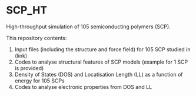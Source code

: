 # SCP_HT
High-throughput simulation of 105 semiconducting polymers (SCP).

This repository contents:
1. Input files (including the structure and force field) for 105 SCP studied in (link)
2. Codes to analyse structural features of SCP models (example for 1 SCP is provided)
3. Density of States (DOS) and Locatisation Length (LL) as a function of energy for 105 SCPs
4. Codes to analyse electronic properties from DOS and LL
